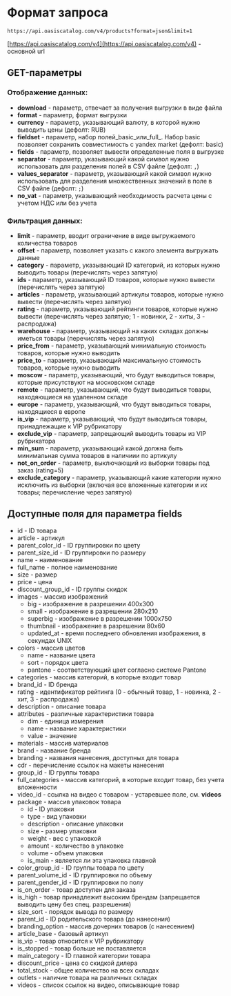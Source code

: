 # Формат запроса

```text
https://api.oasiscatalog.com/v4/products?format=json&limit=1
```

[https://api.oasiscatalog.com/v4](https://api.oasiscatalog.com/v4) - основной url

## GET-параметры

### Отображение данных:

* **download** - параметр, отвечает за получения выгрузки в виде файла
* **format** - параметр, формат выгрузки
* **currency** - параметр, указывающий валюту, в которой нужно выводить цены \(дефолт: RUB\)
* **fieldset** - параметр, набор полей_basic_или_full_. Набор basic позволяет сохранить совместимость с yandex market \(дефолт: basic\)
* **fields** - параметр, позволяет вывести определенные поля в выгрузке
* **separator** - параметр, указывающий какой символ нужно использовать для разделения полей в CSV файле \(дефолт: `,`\)
* **values\_separator** - параметр, указывающий какой символ нужно использовать для разделения множественных значений в поле в CSV файле \(дефолт: `;`\)
* **no\_vat** - параметр, указывающий необходимость расчета цены с учетом НДС или без учета

### Фильтрация данных:

* **limit** - параметр, вводит ограничение в виде выгружаемого количества товаров
* **offset** - параметр, позволяет указать с какого элемента выгружать данные
* **category** - параметр, указывающий ID категорий, из которых нужно выводить товары \(перечислять через запятую\)
* **ids** - параметр, указывающий ID товаров, которые нужно вывести \(перечислять через запятую\)
* **articles** - параметр, указывающий артикулы товаров, которые нужно вывести \(перечислять через запятую\)
* **rating** - параметр, указывающий рейтинги товаров, которые нужно вывести \(перечислять через запятую; 1 - новинки, 2 - хиты, 3 - распродажа\)
* **warehouse** - параметр, указывающий на каких складах должны иметься товары \(перечислять через запятую\)
* **price\_from** - параметр, указывающий минимальную стоимость товаров, которые нужно выводить
* **price\_to** - параметр, указывающий максимальную стоимость товаров, которые нужно выводить
* **moscow** - параметр, указывающий, что будут выводиться товары, которые присутствуют на московском складе
* **remote** - параметр, указывающий, что будут выводиться товары, находяющиеся на удаленном складе
* **europe** - параметр, указывающий, что будут выводиться товары, находящиеся в европе
* **is\_vip** - параметр, указывающий, что будут выводиться товары, принадлежащие к VIP рубрикатору
* **exclude\_vip** - параметр, запрещающий выводить товары из VIP рубрикатора
* **min\_sum** - параметр, указывающий какой должна быть минимальная сумма товаров в наличиии по артикулу
* **not\_on\_order** - параметр, выключающий из выборки товары под заказ \(rating=5\)
* **exclude\_category** - параметр, указывающий какие категории нужно исключить из выборки \(включая все вложенные категории и их товары; перечисление через запятую\)

## Доступные поля для параметра fields

* id - ID товара
* article - артикул
* parent\_color\_id - ID группировки по цвету
* parent\_size\_id - ID группировки по размеру
* name - наименование
* full\_name - полное наименование
* size - размер
* price - цена
* discount\_group\_id - ID группы скидок
* images - массив изображений
  * big - изображение в разрешении 400x300
  * small - изображение в разрешении 280x210
  * superbig - изображение в разрешении 1000x750
  * thumbnail - изображение в разрешении 80x60
  * updated\_at - время последнего обновления изображения, в секундах UNIX
* colors - массив цветов
  * name - название цвета
  * sort - порядок цвета
  * pantone - соответствующий цвет согласно системе Pantone
* categories - массив категорий, в которые входит товар
* brand\_id - ID бренда
* rating - идентификатор рейтинга \(0 - обычный товар, 1 - новинка, 2 - хит, 3 - распродажа\)
* description - описание товара
* attributes - различные характеристики товара
  * dim - единица измерения
  * name - название характеристики
  * value - значение
* materials - массив материалов
* brand - название бренда
* branding - названия нанесения, доступных для товара
* cdr - перечисление ссылок на макеты нанесения
* group\_id - ID группы товара
* full\_categories - массив категорий, в которые входит товар, без учета вложенности
* video\_id - ссылка на видео с товаром - устаревшее поле, см. **videos**
* package - массив упаковок товара
  * id - ID упаковки
  * type - вид упаковки
  * description - описание упаковки
  * size - размер упаковки
  * weight - вес с упаковкой
  * amount - количество в упаковке
  * volume - объем упаковки
  * is\_main - является ли эта упаковка главной
* color\_group\_id - ID группы товара по цвету
* parent\_volume\_id - ID группировки по объему
* parent\_gender\_id - ID группировки по полу
* is\_on\_order - товар доступен для заказа
* is\_high - товар принадлежит высоким брендам \(запрещается выводить цену без спец. разрешения\)
* size\_sort - порядок вывода по размеру
* parent\_id - ID родительского товара \(до нанесения\)
* branding\_option - массив дочерних товаров \(с нанесением\)
* article\_base - базовый артикул
* is\_vip - товар относится к VIP рубрикатору
* is\_stopped - товар больше не поставляется
* main\_category - ID главной категории товара
* discount\_price - цена со скидкой дилера
* total\_stock - общее количество на всех складах
* outlets - наличие товара на различных складах
* videos - список ссылок на видео, описывающие товар

